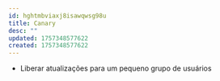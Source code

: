 ```yaml
---
id: hghtmbviaxj8isawqwsg98u
title: Canary
desc: ""
updated: 1757348577622
created: 1757348577622
---
```


- Liberar atualizações para um pequeno grupo de usuários
